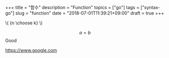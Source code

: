+++
title = "함수"
description = "Function"
topics = ["go"]
tags = ["syntax-go"]
slug = "function"
date = "2018-07-01T11:39:21+09:00"
draft = true
+++

\\( {n \choose k} \\)

$$ a = b $$ Good



https://www.google.com